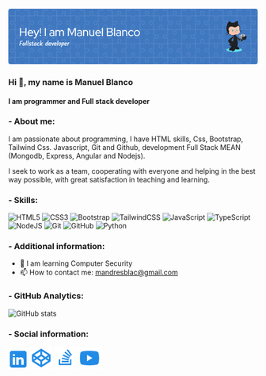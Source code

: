 ![Header](./images/github-header-image3.png)

### Hi 👋, my name is Manuel Blanco

#### I am programmer and Full stack developer

### - **About me:**

I am passionate about programming, I have HTML skills, Css, Bootstrap, Tailwind Css. Javascript, Git and Github, development Full Stack MEAN (Mongodb, Express, Angular and Nodejs).

I seek to work as a team, cooperating with everyone and helping in the best way possible, with great satisfaction in teaching and learning.

### - **Skills:**

![HTML5](https://img.shields.io/badge/html5-%23E34F26.svg?style=for-the-badge&logo=html5&logoColor=white) ![CSS3](https://img.shields.io/badge/css3-%231572B6.svg?style=for-the-badge&logo=css3&logoColor=white) ![Bootstrap](https://img.shields.io/badge/bootstrap-%238511FA.svg?style=for-the-badge&logo=bootstrap&logoColor=white) ![TailwindCSS](https://img.shields.io/badge/tailwindcss-%2338B2AC.svg?style=for-the-badge&logo=tailwind-css&logoColor=white) ![JavaScript](https://img.shields.io/badge/javascript-%23323330.svg?style=for-the-badge&logo=javascript&logoColor=%23F7DF1E) ![TypeScript](https://img.shields.io/badge/typescript-%23007ACC.svg?style=for-the-badge&logo=typescript&logoColor=white) ![NodeJS](https://img.shields.io/badge/node.js-6DA55F?style=for-the-badge&logo=node.js&logoColor=white) ![Git](https://img.shields.io/badge/git-%23F05033.svg?style=for-the-badge&logo=git&logoColor=white) ![GitHub](https://img.shields.io/badge/github-%23121011.svg?style=for-the-badge&logo=github&logoColor=white) ![Python](https://img.shields.io/badge/python-3670A0?style=for-the-badge&logo=python&logoColor=ffdd54)

### - **Additional information:**

- 🌱 I am learning Computer Security
- 📫 How to contact me: mandresblac@gmail.com

### - **GitHub Analytics:**
![GitHub stats](https://github-readme-stats.vercel.app/api?username=mandresblac&show_icons=true)  

### - **Social information:**

[<img src='./images/icons8-linkedin.svg' alt='github' height='40'>](https://www.linkedin.com/in/manuel-andres-blanco-pt)
[<img src='./images/icons8-logotipo-de-codepen.svg' alt='github' height='45'>](https://codepen.io/manblac)
[<img src='./images/icons8-stack-overflow-128.png' alt='github' height='45'>](https://es.stackoverflow.com/users/220530/manolo)
[<img src='./images/icons8-youtube.svg' alt='github' height='45'>](https://www.youtube.com/channel/UC6GCVBYYlV4tJ8afvtlLCzQ)
